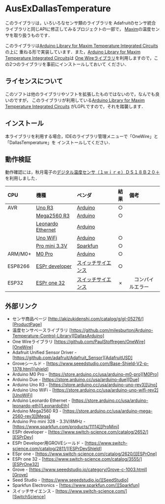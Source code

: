 # AusExDallasTemperature
このライブラリは，いろいろなセンサ類のライブラリを
Adafruitのセンサ統合ライブラリと同じAPIに修正してみるプロジェクトの一部で，
[Maxim][Dallas]の温度センサを取り扱うものです．

このライブラリは[Arduino Library for Maxim Temperature Integrated Circuits][DallasArduino]の上に
重ねる形で実装しています．また，[Arduino Library for Maxim Temperature Integrated Circuits][DallasArduino]は
[One Wireライブラリ][OneWire]を利用しますので，この2つのライブラリを事前にインストールしておいて
ください．

## ライセンスについて
このソフトは他のライブラリやソフトを拡張したものではないので，なんでも良いのですが，
このライブラリが利用している[Arduino Library for Maxim Temperature Integrated Circuits][DallasArduino]
がLGPLですので，それを踏襲します．

## インストール
本ライブラリを利用する場合，IDEのライブラリ管理メニューで「OneWire」と「DallasTemperature」を
インストールしてください．


## 動作検証
動作確認には，秋月電子の[デジタル温度センサ（１ｗｉｒｅ）ＤＳ１８Ｂ２０＋][ProductPage]を利用しました．

|CPU| 機種 |ベンダ| 結果 | 備考 |
| :--- | :--- | :--- | :---: | :--- |
|AVR| [Uno R3][Uno]  |[Arduino][Arduino]|   ○   |      |
|       | [Mega2560 R3][Mega] |[Arduino][Arduino] |  ○    |      |
|       | [Leonardo Ethernet][LeonardoEth] |[Arduino][Arduino] |      |      |
|       | [Uno WiFi][UnoWiFi] |[Arduino][Arduino] |  ○   | |
|       | [Pro mini 3.3V][ProMini] | [Sparkfun][Sparkfun] |  ○   |      |
| ARM/M0+ | [M0 Pro][M0Pro] |[Arduino][Arduino] |○||
|ESP8266|[ESPr developer][ESPrDev]| [スイッチサイエンス][SwitchScience] |○||
|ESP32 | [ESPr one 32][ESPrOne32] | [スイッチサイエンス][SwitchScience] |×|　コンパイルエラー|

## 外部リンク

- センサ商品ページ [http://akizukidenshi.com/catalog/g/gI-05276/][ProductPage]
- 温度センサベースライブラリ [https://github.com/milesburton/Arduino-Temperature-Control-Library][DallasArduino]
- One Wireライブラリ [https://github.com/PaulStoffregen/OneWire][OneWire]
- Adafruit Unified Sensor Driver - [https://github.com/adafruit/Adafruit_Sensor][AdafruitUSD]
- Groveシールド - [https://www.seeedstudio.com/Base-Shield-V2-p-1378.html][shield]
- Arduino M0 Pro - [https://store.arduino.cc/usa/arduino-m0-pro][M0Pro]
- Arduino Due - [https://store.arduino.cc/usa/arduino-due][Due]
- Arduino Uno R3 - [https://store.arduino.cc/usa/arduino-uno-rev3][Uno]
- Arduino Uno WiFi - [https://store.arduino.cc/usa/arduino-uno-wifi-rev2][UnoWiFi]
- Arduino Leonardo Ethernet - [https://store.arduino.cc/usa/arduino-leonardo-eth][LeonardoEth]
- Arduino Mega2560 R3 - [https://store.arduino.cc/usa/arduino-mega-2560-rev3][Mega]
- Arduino Pro mini 328 - 3.3V/8MHz - [https://www.sparkfun.com/products/11114][ProMini]
- ESPr developer - [https://www.switch-science.com/catalog/2652/][ESPrDev]
- ESPr Developer用GROVEシールド - [https://www.switch-science.com/catalog/2811/][ESPrDevShield]
- ESpr one - [https://www.switch-science.com/catalog/2620/][ESPrOne]
- ESPr one 32 - [https://www.switch-science.com/catalog/3555/][ESPrOne32]
- Grove - [https://www.seeedstudio.io/category/Grove-c-1003.html][Grove]
- Seed Studio - [https://www.seeedstudio.io/][SeedStudio]
- Sparkfun Electronics - [https://www.sparkfun.com/][Sparkfun]
- スイッチサイエンス - [https://www.switch-science.com/][SwitchScience]

[Dallas]:https://www.maximintegrated.com/jp.html
[Grove]:https://www.seeedstudio.io/category/Grove-c-1003.html
[SeedStudio]:https://www.seeedstudio.io/
[ProductPage]:http://akizukidenshi.com/catalog/g/gI-05276/
[DallasArduino]:https://github.com/milesburton/Arduino-Temperature-Control-Library
[OneWire]:https://github.com/PaulStoffregen/OneWire
[AdafruitUSD]:https://github.com/adafruit/Adafruit_Sensor
[shield]:https://www.seeedstudio.com/Base-Shield-V2-p-1378.html
[M0Pro]:https://store.arduino.cc/usa/arduino-m0-pro
[Due]:https://store.arduino.cc/usa/arduino-due
[Uno]:https://store.arduino.cc/usa/arduino-uno-rev3
[UnoWiFi]:https://store.arduino.cc/usa/arduino-uno-wifi-rev2
[Mega]:https://store.arduino.cc/usa/arduino-mega-2560-rev3
[LeonardoEth]:https://store.arduino.cc/usa/arduino-leonardo-eth
[ProMini]:https://www.sparkfun.com/products/11114
[ESPrDev]:https://www.switch-science.com/catalog/2652/
[ESPrDevShield]:https://www.switch-science.com/catalog/2811
[ESPrOne]:https://www.switch-science.com/catalog/2620/
[ESPrOne32]:https://www.switch-science.com/catalog/3555/
[Grove]:https://www.seeedstudio.io/category/Grove-c-1003.html
[SeedStudio]:https://www.seeedstudio.io/
[Arduino]:http://https://www.arduino.cc/
[Sparkfun]:https://www.sparkfun.com/
[SwitchScience]:https://www.switch-science.com/

<!--- コメント
[Adafruit Unified Sensor Driver][AdafruitUSD]
[Groveシールド][shield]
[Arduino M0 Pro][M0Pro]
[Arduino Due][Due]
[Arduino Uno R3][Uno]
[Arduino Mega2560 R3][Mega]
[Arduino Leonardo Ethernet][LeonardoEth]
[Arduino Pro mini 328 - 3.3V/8MHz][ProMini]
[ESpr one][ESPrOne]
[ESPr one 32][ESPrOne32]
[Grove][Grove]
[Seed Studio][SeedStudio]
[Arduino][Arduino]
[Sparkfun][Sparkfun]
[スイッチサイエンス][SwitchScience]
--->
